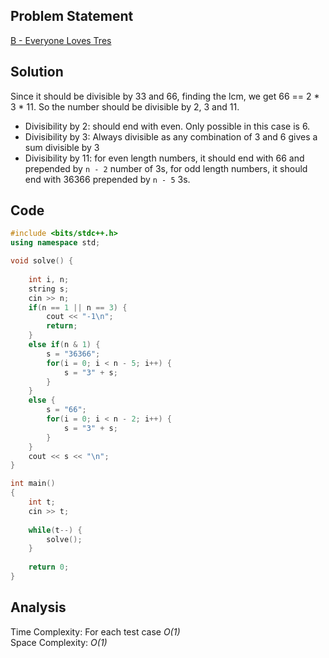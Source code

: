 ## Problem Statement
[B - Everyone Loves Tres](https://codeforces.com/problemset/problem/2035/B)

## Solution
Since it should be divisible by 33 and 66, finding the lcm, we get 66 == 2 * 3 * 11. So the number should be divisible by 2, 3 and 11. 
<br>
+ Divisibility by 2: should end with even. Only possible in this case is 6.
+ Divisibility by 3: Always divisible as any combination of 3 and 6 gives a sum divisible by 3
+ Divisibility by 11: for even length numbers, it should end with 66 and prepended by `n - 2` number of 3s, for odd length numbers, it should end with 36366 prepended by `n - 5` 3s.

## Code
```cpp
#include <bits/stdc++.h>
using namespace std;

void solve() {
    
    int i, n;
    string s;
    cin >> n;
    if(n == 1 || n == 3) {
        cout << "-1\n";
        return;
    }
    else if(n & 1) {
        s = "36366";
        for(i = 0; i < n - 5; i++) {
            s = "3" + s;
        }
    }
    else {
        s = "66";
        for(i = 0; i < n - 2; i++) {
            s = "3" + s;
        }
    }
    cout << s << "\n";
}

int main() 
{
    int t;
    cin >> t;
    
    while(t--) {
        solve();
    }
    
    return 0;
}

```

## Analysis
Time Complexity: For each test case <i>O(1)</i>
<br>
Space Complexity: <i>O(1)</i>
